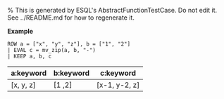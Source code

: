 % This is generated by ESQL's AbstractFunctionTestCase. Do not edit it. See ../README.md for how to regenerate it.

**Example**

```esql
ROW a = ["x", "y", "z"], b = ["1", "2"]
| EVAL c = mv_zip(a, b, "-")
| KEEP a, b, c
```

| a:keyword | b:keyword | c:keyword |
| --- | --- | --- |
| [x, y, z] | [1 ,2] | [x-1, y-2, z] |


